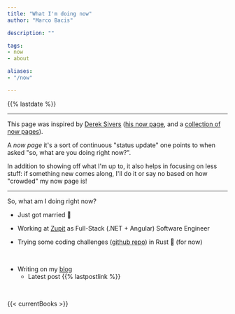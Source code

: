 ```yaml
---
title: "What I'm doing now"
author: "Marco Bacis"

description: ""

tags:
- now
- about

aliases:
- "/now"

---
```


{{% lastdate %}}

---

This page was inspired by [Derek Sivers](https://sive.rs/nowff) ([his now page](https://sive.rs/now), and a [collection of now pages](https://nownownow.com/about)).

A *now page* it's a sort of continuous "status update" one points to when asked "so, what are you doing right now?".

In addition to showing off what I'm up to, it also helps in focusing on less stuff: if something new comes along, I'll do it or say no based on how "crowded" my now page is!

---

So, what am I doing right now?

* Just got married 💍

* Working at [Zupit](https://zupit.it) as Full-Stack (.NET + Angular) Software Engineer

* Trying some coding challenges ([github repo](https://github.com/marcobacis/coding-challenges)) in Rust 🦀 (for now)

<br/>

* Writing on my [blog](/blog)
    * Latest post {{% lastpostlink %}}

<br/>

{{< currentBooks >}}

